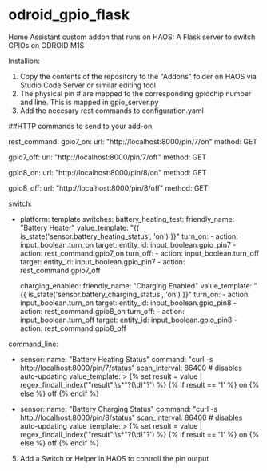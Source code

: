 # odroid_gpio_flask
Home Assistant custom addon that runs on HAOS: A Flask server to switch GPIOs on ODROID M1S

Installion:
1) Copy the contents of the repository to the "Addons" folder on HAOS via Studio Code Server or similar editing tool
2) The physical pin # are mapped to the corresponding gpiochip number and line. This is mapped in  gpio_server.py
4) Add the necesary rest commands to configuration.yaml
   
##HTTP commands to send to your add-on

rest_command:
  gpio7_on:
    url: "http://localhost:8000/pin/7/on"
    method: GET

  gpio7_off:
    url: "http://localhost:8000/pin/7/off"
    method: GET

  gpio8_on:
    url: "http://localhost:8000/pin/8/on"
    method: GET

  gpio8_off:
    url: "http://localhost:8000/pin/8/off"
    method: GET

switch:
  - platform: template
    switches:
      battery_heating_test:
        friendly_name: "Battery Heater"
        value_template: "{{ is_state('sensor.battery_heating_status', 'on') }}"
        turn_on:
          - action: input_boolean.turn_on
            target:
              entity_id: input_boolean.gpio_pin7
          - action: rest_command.gpio7_on
        turn_off:
          - action: input_boolean.turn_off
            target:
              entity_id: input_boolean.gpio_pin7
          - action: rest_command.gpio7_off

      charging_enabled:
        friendly_name: "Charging Enabled"
        value_template: "{{ is_state('sensor.battery_charging_status', 'on') }}"
        turn_on:
          - action: input_boolean.turn_on
            target:
              entity_id: input_boolean.gpio_pin8
          - action: rest_command.gpio8_on
        turn_off:
          - action: input_boolean.turn_off
            target:
              entity_id: input_boolean.gpio_pin8
          - action: rest_command.gpio8_off

command_line:
  - sensor:
      name: "Battery Heating Status"
      command: "curl -s http://localhost:8000/pin/7/status"
      scan_interval: 86400  # disables auto-updating
      value_template: >
        {% set result = value | regex_findall_index('"result":\\s*"?(\\d)"?') %}
        {% if result == '1' %}
          on
        {% else %}
          off
        {% endif %}

  - sensor:
      name: "Battery Charging Status"
      command: "curl -s http://localhost:8000/pin/8/status"
      scan_interval: 86400  # disables auto-updating
      value_template: >
        {% set result = value | regex_findall_index('"result":\\s*"?(\\d)"?') %}
        {% if result == '1' %}
          on
        {% else %}
          off
        {% endif %}


   5) Add a Switch or Helper in HAOS to controll the pin output
